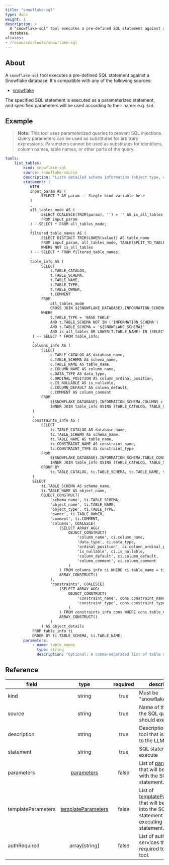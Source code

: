 ```yaml
---
title: "snowflake-sql"
type: docs
weight: 1
description: >
  A "snowflake-sql" tool executes a pre-defined SQL statement against a Snowflake
  database.
aliases:
- /resources/tools/snowflake-sql
---
```


## About

A `snowflake-sql` tool executes a pre-defined SQL statement against a Snowflake
database. It's compatible with any of the following sources:

- [snowflake](../../sources/snowflake.md)

The specified SQL statement is executed as a parameterized statement, and specified
parameters will be used according to their name: e.g. `$id`.

## Example

> **Note:** This tool uses parameterized queries to prevent SQL injections.
> Query parameters can be used as substitutes for arbitrary expressions.
> Parameters cannot be used as substitutes for identifiers, column names, table
> names, or other parts of the query.

```yaml
tools:
    list_tables:
        kind: snowflake-sql
        source: snowflake-source
        description: "Lists detailed schema information (object type, columns, constraints, indexes, owner, comment) as JSON for user-created tables. Filters by a comma-separated list of names. If names are omitted, lists all tables in the specified database and schema."
        statement: |
           WITH
           input_param AS (
                SELECT ? AS param -- Single bind variable here
           )
           ,
           all_tables_mode AS (
                SELECT COALESCE(TRIM(param), '') = '' AS is_all_tables
                FROM input_param
           ) --SELECT * FROM all_tables_mode;
           ,
           filtered_table_names AS (
                SELECT DISTINCT TRIM(LOWER(value)) AS table_name
                FROM input_param, all_tables_mode, TABLE(SPLIT_TO_TABLE(param, ','))
                WHERE NOT is_all_tables
           ) -- SELECT * FROM filtered_table_names;
           ,
           table_info AS (
                SELECT
                    t.TABLE_CATALOG,
                    t.TABLE_SCHEMA,
                    t.TABLE_NAME,
                    t.TABLE_TYPE,
                    t.TABLE_OWNER,
                    t.COMMENT
                FROM
                    all_tables_mode
                    CROSS JOIN ${SNOWFLAKE_DATABASE}.INFORMATION_SCHEMA.TABLES T
                WHERE
                    t.TABLE_TYPE = 'BASE TABLE'
                    AND t.TABLE_SCHEMA NOT IN ('INFORMATION_SCHEMA')
                    AND t.TABLE_SCHEMA = '${SNOWFLAKE_SCHEMA}'
                    AND is_all_tables OR LOWER(T.TABLE_NAME) IN (SELECT table_name FROM filtered_table_names)
            ) -- SELECT * FROM table_info;
            ,
            columns_info AS (
                SELECT
                    c.TABLE_CATALOG AS database_name,
                    c.TABLE_SCHEMA AS schema_name,
                    c.TABLE_NAME AS table_name,
                    c.COLUMN_NAME AS column_name,
                    c.DATA_TYPE AS data_type,
                    c.ORDINAL_POSITION AS column_ordinal_position,
                    c.IS_NULLABLE AS is_nullable,
                    c.COLUMN_DEFAULT AS column_default,
                    c.COMMENT AS column_comment
                FROM
                    ${SNOWFLAKE_DATABASE}.INFORMATION_SCHEMA.COLUMNS c
                    INNER JOIN table_info USING (TABLE_CATALOG, TABLE_SCHEMA, TABLE_NAME)
            )
            ,
            constraints_info AS (
                SELECT
                    tc.TABLE_CATALOG AS database_name,
                    tc.TABLE_SCHEMA AS schema_name,
                    tc.TABLE_NAME AS table_name,
                    tc.CONSTRAINT_NAME AS constraint_name,
                    tc.CONSTRAINT_TYPE AS constraint_type
                FROM
                    ${SNOWFLAKE_DATABASE}.INFORMATION_SCHEMA.TABLE_CONSTRAINTS tc
                    INNER JOIN table_info USING (TABLE_CATALOG, TABLE_SCHEMA, TABLE_NAME)
                GROUP BY
                    tc.TABLE_CATALOG, tc.TABLE_SCHEMA, tc.TABLE_NAME, tc.CONSTRAINT_NAME, tc.CONSTRAINT_TYPE
            )
            SELECT
                ti.TABLE_SCHEMA AS schema_name,
                ti.TABLE_NAME AS object_name,
                OBJECT_CONSTRUCT(
                    'schema_name', ti.TABLE_SCHEMA,
                    'object_name', ti.TABLE_NAME,
                    'object_type', ti.TABLE_TYPE,
                    'owner', ti.TABLE_OWNER,
                    'comment', ti.COMMENT,
                    'columns', COALESCE(
                        (SELECT ARRAY_AGG(
                            OBJECT_CONSTRUCT(
                                'column_name', ci.column_name,
                                'data_type', ci.data_type,
                                'ordinal_position', ci.column_ordinal_position,
                                'is_nullable', ci.is_nullable,
                                'column_default', ci.column_default,
                                'column_comment', ci.column_comment
                            )
                        ) FROM columns_info ci WHERE ci.table_name = ti.TABLE_NAME AND ci.schema_name = ti.TABLE_SCHEMA),
                        ARRAY_CONSTRUCT()
                    ),
                    'constraints', COALESCE(
                        (SELECT ARRAY_AGG(
                            OBJECT_CONSTRUCT(
                                'constraint_name', cons.constraint_name,
                                'constraint_type', cons.constraint_type
                            )
                        ) FROM constraints_info cons WHERE cons.table_name = ti.TABLE_NAME AND cons.schema_name = ti.TABLE_SCHEMA),
                        ARRAY_CONSTRUCT()
                    )
                ) AS object_details
            FROM table_info ti
            ORDER BY ti.TABLE_SCHEMA, ti.TABLE_NAME;
        parameters:
            - name: table_names
              type: string
              description: "Optional: A comma-separated list of table names. If empty, details for all tables in the specified database and schema will be listed."
```

## Reference

| **field**          |                  **type**                        | **required** | **description**                                                                                                                            |
|--------------------|:------------------------------------------------:|:------------:|--------------------------------------------------------------------------------------------------------------------------------------------|
| kind               |                   string                         |     true     | Must be "snowflake-sql".                                                                                                                   |
| source             |                   string                         |     true     | Name of the source the SQL query should execute on.                                                                                        |
| description        |                   string                         |     true     | Description of the tool that is passed to the LLM.                                                                                         |
| statement          |                   string                         |     true     | SQL statement to execute                                                                                                                   |
| parameters         | [parameters](../#specifying-parameters)       |    false     | List of [parameters](../#specifying-parameters) that will be used with the SQL statement.                                               |
| templateParameters | [templateParameters](#template-parameters) |    false     | List of [templateParameters](#template-parameters) that will be inserted into the SQL statement before executing prepared statement. |
| authRequired       |                array[string]                     |    false     | List of auth services that are required to use this tool.                                                                                  |